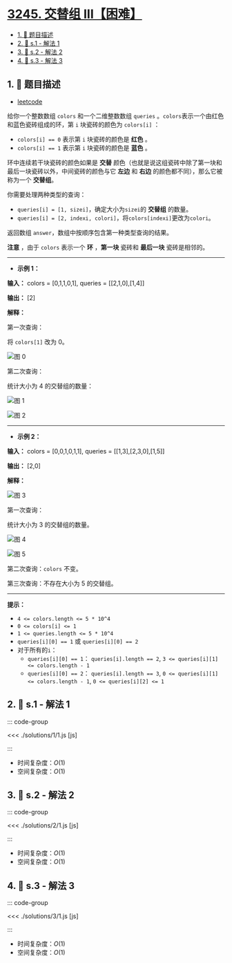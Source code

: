 # [3245. 交替组 III【困难】](https://github.com/tnotesjs/TNotes.leetcode/tree/main/notes/3245.%20%E4%BA%A4%E6%9B%BF%E7%BB%84%20III%E3%80%90%E5%9B%B0%E9%9A%BE%E3%80%91)

<!-- region:toc -->

- [1. 📝 题目描述](#1--题目描述)
- [2. 🎯 s.1 - 解法 1](#2--s1---解法-1)
- [3. 🎯 s.2 - 解法 2](#3--s2---解法-2)
- [4. 🎯 s.3 - 解法 3](#4--s3---解法-3)

<!-- endregion:toc -->

## 1. 📝 题目描述

- [leetcode](https://leetcode.cn/problems/alternating-groups-iii/)

给你一个整数数组 `colors` 和一个二维整数数组 `queries` 。`colors`表示一个由红色和蓝色瓷砖组成的环，第 `i` 块瓷砖的颜色为 `colors[i]` ：

- `colors[i] == 0` 表示第 `i` 块瓷砖的颜色是 **红色** 。
- `colors[i] == 1` 表示第 `i` 块瓷砖的颜色是 **蓝色** 。

环中连续若干块瓷砖的颜色如果是 **交替** 颜色（也就是说这组瓷砖中除了第一块和最后一块瓷砖以外，中间瓷砖的颜色与它 **左边** 和 **右边** 的颜色都不同），那么它被称为一个 **交替组**。

你需要处理两种类型的查询：

- `queries[i] = [1, sizei]`，确定大小为`sizei`的 **交替组** 的数量。
- `queries[i] = [2, indexi, colori]`，将`colors[indexi]`更改为`colori`。

返回数组 `answer`，数组中按顺序包含第一种类型查询的结果。

**注意** ，由于 `colors` 表示一个 **环** ，**第一块** 瓷砖和 **最后一块** 瓷砖是相邻的。

---

- **示例 1：**

**输入：** colors = [0,1,1,0,1], queries = [[2,1,0],[1,4]]

**输出：** [2]

**解释：**

第一次查询：

将 `colors[1]` 改为 0。

![图 0](https://cdn.jsdelivr.net/gh/tnotesjs/imgs@main/2025-09-29-12-35-40.png)

第二次查询：

统计大小为 4 的交替组的数量：

![图 1](https://cdn.jsdelivr.net/gh/tnotesjs/imgs@main/2025-09-29-12-35-47.png)

![图 2](https://cdn.jsdelivr.net/gh/tnotesjs/imgs@main/2025-09-29-12-35-51.png)

---

- **示例 2：**

**输入：** colors = [0,0,1,0,1,1], queries = [[1,3],[2,3,0],[1,5]]

**输出：** [2,0]

**解释：**

![图 3](https://cdn.jsdelivr.net/gh/tnotesjs/imgs@main/2025-09-29-12-35-56.png)

第一次查询：

统计大小为 3 的交替组的数量。

![图 4](https://cdn.jsdelivr.net/gh/tnotesjs/imgs@main/2025-09-29-12-36-02.png)

![图 5](https://cdn.jsdelivr.net/gh/tnotesjs/imgs@main/2025-09-29-12-36-06.png)

第二次查询：`colors` 不变。

第三次查询：不存在大小为 5 的交替组。

---

**提示：**

- `4 <= colors.length <= 5 * 10^4`
- `0 <= colors[i] <= 1`
- `1 <= queries.length <= 5 * 10^4`
- `queries[i][0] == 1` 或 `queries[i][0] == 2`
- 对于所有的`i`：
  - `queries[i][0] == 1`： `queries[i].length == 2`, `3 <= queries[i][1] <= colors.length - 1`
  - `queries[i][0] == 2`： `queries[i].length == 3`, `0 <= queries[i][1] <= colors.length - 1`, `0 <= queries[i][2] <= 1`

## 2. 🎯 s.1 - 解法 1

::: code-group

<<< ./solutions/1/1.js [js]

:::

- 时间复杂度：$O(1)$
- 空间复杂度：$O(1)$

## 3. 🎯 s.2 - 解法 2

::: code-group

<<< ./solutions/2/1.js [js]

:::

- 时间复杂度：$O(1)$
- 空间复杂度：$O(1)$

## 4. 🎯 s.3 - 解法 3

::: code-group

<<< ./solutions/3/1.js [js]

:::

- 时间复杂度：$O(1)$
- 空间复杂度：$O(1)$
